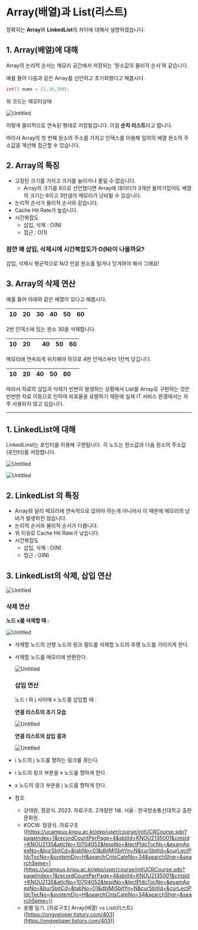 # Array(배열)과 List(리스트)

정확히는 **Array**와 **LinkedList**의 차이에 대해서 설명하겠습니다.

## 1. Array(배열)에 대해

Array의 논리적 순서는 메모리 공간에서 저장되는 ‘원소값의 물리적 순서’와 같습니다.

예를 들어 다음과 같은 Array를 선언하고 초기화했다고 해봅시다.

```java
int[] nums = {1,10,100};
```

위 코드는 메모리상에

![Untitled](https://github.com/limjoohyun2030/CS-study/blob/main/%EC%9E%90%EB%A3%8C%EA%B5%AC%EC%A1%B0/Array(%EB%B0%B0%EC%97%B4)%EA%B3%BC_List(%EB%A6%AC%EC%8A%A4%ED%8A%B8)/Untitled.png?raw=true)

이렇게 물리적으로 연속된 형태로 저장될겁니다. 이걸 **순차 리스트**라고 합니다.

따라서 Array의 첫 번째 원소의 주소를 가지고 인덱스를 이용해 임의의 배열 원소의 주소값을 계산해 접근할 수 있습니다.

## 2. Array의 특징

- 고정된 크기를 가지고 크기를 늘리거나 줄일 수 없습니다.
    - Array의 크기를 6으로 선언했다면 Array에 데이터가 3개만 들어가있어도 배열의 크기는 6이고 3만큼의 메모리가 낭비될 수 있습니다.
- 논리적 순서가 물리적 순서와 같습니다.
- Cache Hit Rate가 높습니다.
- 시간복잡도
    - 삽입, 삭제 : O(N)
    - 접근 :  O(1)

### 잠깐 왜 삽입, 삭제시에 시간복잡도가 O(N)이 나올까요?

삽입, 삭제시 평균적으로 N/2 만큼 원소를 밀거나 당겨와야 해서 그래요!

## 3. Array의 삭제 연산

예를 들어 아래와 같은 배열이 있다고 해봅시다.

| 10 | 20 | 30 | 40 | 50 | 60 |
| --- | --- | --- | --- | --- | --- |

2번 인덱스에 있는 원소 30을 삭제합니다.

| 10 | 20 |  | 40 | 50 | 60 |
| --- | --- | --- | --- | --- | --- |

메모리에 연속되게 위치해야 하므로 4번 인덱스부터 1칸씩 당깁니다.

| 10 | 20 | 40 | 50 | 60 |  |
| --- | --- | --- | --- | --- | --- |

따라서 자료의 삽입과 삭제가 빈번히 발생하는 상황에서 List를 Array로 구현하는 것은 빈번한 자료 이동으로 인하여 비효율을 유발하기 때문에 실제 IT 서비스 환경에서는 자주 사용되지 않고 있습니다.

---

## 1. LinkedList에 대해

LinkedLinst는 포인터를 이용해 구현됩니다. 각 노드는 원소값과 다음 원소의 주소값(포인터)를 저장합니다.

![Untitled](Array(%E1%84%87%E1%85%A2%E1%84%8B%E1%85%A7%E1%86%AF)%E1%84%80%E1%85%AA%20List(%E1%84%85%E1%85%B5%E1%84%89%E1%85%B3%E1%84%90%E1%85%B3)%20f7c086211fdc410c9455bdf8d3893907/Untitled%201.png)

![Untitled](Array(%E1%84%87%E1%85%A2%E1%84%8B%E1%85%A7%E1%86%AF)%E1%84%80%E1%85%AA%20List(%E1%84%85%E1%85%B5%E1%84%89%E1%85%B3%E1%84%90%E1%85%B3)%20f7c086211fdc410c9455bdf8d3893907/Untitled%202.png)

## 2. LinkedList 의 특징

- Array와 달리 메모리에 연속적으로 있어야 하는게 아니어서 이 때문에 메모리의 낭비가 발생하진 않습니다.
- 논리적 순서와 물리적 순서가 다릅니다.
- 위 이유로 Cache Hit Rate가 낮습니다.
- 시간복잡도
    - 삽입, 삭제 : O(N)
    - 접근 : O(N)
    

## 3. LinkedList의 삭제, 삽입 연산

![Untitled](Array(%E1%84%87%E1%85%A2%E1%84%8B%E1%85%A7%E1%86%AF)%E1%84%80%E1%85%AA%20List(%E1%84%85%E1%85%B5%E1%84%89%E1%85%B3%E1%84%90%E1%85%B3)%20f7c086211fdc410c9455bdf8d3893907/Untitled%201.png)

### 삭제 연산

**노드 x를 삭제할 때 :**

![Untitled](Array(%E1%84%87%E1%85%A2%E1%84%8B%E1%85%A7%E1%86%AF)%E1%84%80%E1%85%AA%20List(%E1%84%85%E1%85%B5%E1%84%89%E1%85%B3%E1%84%90%E1%85%B3)%20f7c086211fdc410c9455bdf8d3893907/Untitled%203.png)

- 삭제할 노드의 선행 노드의 링크 필드를 삭제할 노드의 후행 노드를 가리키게 한다.
- 삭제할 노드를 메모리에 반환한다.
    
    ![Untitled](Array(%E1%84%87%E1%85%A2%E1%84%8B%E1%85%A7%E1%86%AF)%E1%84%80%E1%85%AA%20List(%E1%84%85%E1%85%B5%E1%84%89%E1%85%B3%E1%84%90%E1%85%B3)%20f7c086211fdc410c9455bdf8d3893907/Untitled%204.png)
    
    ### 삽입 연산
    
    노드 i 와 j 사이에 x 노드를 삽입할 때 :
    
    **연결 리스트의 초기 모습**
    
    ![Untitled](Array(%E1%84%87%E1%85%A2%E1%84%8B%E1%85%A7%E1%86%AF)%E1%84%80%E1%85%AA%20List(%E1%84%85%E1%85%B5%E1%84%89%E1%85%B3%E1%84%90%E1%85%B3)%20f7c086211fdc410c9455bdf8d3893907/Untitled%205.png)
    
    **연결 리스트의 삽입 결과**
    
    ![Untitled](Array(%E1%84%87%E1%85%A2%E1%84%8B%E1%85%A7%E1%86%AF)%E1%84%80%E1%85%AA%20List(%E1%84%85%E1%85%B5%E1%84%89%E1%85%B3%E1%84%90%E1%85%B3)%20f7c086211fdc410c9455bdf8d3893907/Untitled%206.png)
    
- i 노드의 j 노드를 향하는 링크를 끊는다.
- i 노드의 링크 부분을 x 노드를 향하게 한다.
- x 노드의 링크 부분을 j 노드를 향하게 한다.

- 참조
    - 강태원, 정광식. 2023. 자료구조. 2개정판 1쇄. 서울 : 한국방송통신대학교 출판문화원.
    - KOCW. 정광식. 자료구조([https://ucampus.knou.ac.kr/ekp/user/course/initUCRCourse.sdo?pageIndex=1&recordCountPerPage=4&sbjtId=KNOU2135001&cntsId=KNOU2135&atlcNo=10704052&tespNo=&lectPldcTocNo=&examApexNo=&burSbjtCd=&tabNo=01&dblMjSbjtYn=N&curSbjtId=&curLectPldcTocNo=&systemDiv=H&searchCntsCateNo=34&searchShgr=&searchSeme=](https://ucampus.knou.ac.kr/ekp/user/course/initUCRCourse.sdo?pageIndex=1&recordCountPerPage=4&sbjtId=KNOU2135001&cntsId=KNOU2135&atlcNo=10704052&tespNo=&lectPldcTocNo=&examApexNo=&burSbjtCd=&tabNo=01&dblMjSbjtYn=N&curSbjtId=&curLectPldcTocNo=&systemDiv=H&searchCntsCateNo=34&searchShgr=&searchSeme=))
    - 옹벨 일기. [자료구조] Array(배열) vs List(리스트)([https://ongveloper.tistory.com/403](https://ongveloper.tistory.com/403))
